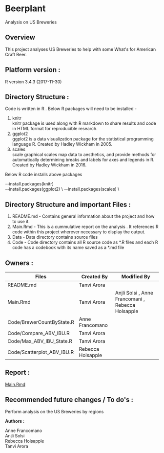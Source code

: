 # Beerplant
Analysis on US Breweries 

## Overview 

This project analyses US Breweries to help with some What's for American Craft Beer.


## Platform version : 
R version 3.4.3 (2017-11-30) 


## Directory Structure : 
Code is written in R . Below R packages will need to be installed - 
1) knitr \
knitr package is used along with R markdown to share results and code in HTML format for reproducible research. 
2) ggplot2 \
ggplot2 is a data visualization package for the statistical programming language R. Created by Hadley Wickham in 2005.
3) scales \
scale graphical scales map data to aesthetics, and provide methods for automatically determining breaks and labels for axes and legends in R. Created by Hadley Wickham in 2016. 

Below R code installs above packages 

--install.packages(knitr) \
--install.packages(ggplot2) \ 
--install.packages(scales) \

## Directory Structure  and important Files :
1) README.md - Contains general information about the project and how to use it. 
2) Main.Rmd - This is a cummulative report on the analysis . It references R code within this project wherever necessary to display the output. 
3) Data - Data directory contains source files 
4) Code - Code directory contains all R source code as *.R files and each R code has a codebook with its name saved as a *.md file


## Owners :
Files                     | Created By        | Modified By
--------------------------|-------------------|----------------
README.md                 | Tanvi Arora       |
Main.Rmd                  | Tanvi Arora       | Anjli Solsi , Anne Francomani , Rebecca Holsapple
Code/BrewerCountByState.R | Anne Francomano   |
Code/Compare_ABV_IBU.R    | Tanvi Arora       |
Code/Max_ABV_IBU_State.R  | Tanvi Arora       |
Code/Scatterplot_ABV_IBU.R| Rebecca Holsapple |

## Report :
[Main.Rmd](https://github.com/tanvi-arora/Beerplant/blob/master/Main.Rmd)


## Recommended future changes / To do's :

Perform analysis on the US Breweries by regions 


**Authors :**

Anne Francomano  
Anjli Solsi  
Rebecca Holsapple  
Tanvi Arora  


